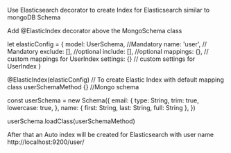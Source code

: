 Use Elasticsearch decorator to create Index for Elasticsearch similar to mongoDB Schema

Add @ElasticIndex decorator above the MongoSchema class

let elasticConfig = {
model: UserSchema, //Mandatory
name: 'user', // Mandatory
exclude: [], //optional
include: [], //optional
mappings: {}, // custom mappings for UserIndex
settings: {} // custom settings for UserIndex
}

@ElasticIndex(elasticConfig) // To create Elastic Index with default mapping
class userSchemaMethod {} //Mongo schema

const userSchema = new Schema({
email: {
type: String,
trim: true,
lowercase: true,
},
name: {
first: String,
last: String,
full: String
},
})

userSchema.loadClass(userSchemaMethod)

After that an Auto index will be created for Elasticsearch with user name
http://localhost:9200/user/
